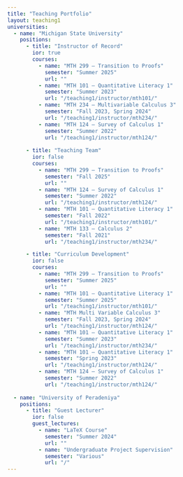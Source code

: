 ```yaml
---
title: "Teaching Portfolio"
layout: teaching1
universities:
  - name: "Michigan State University"
    positions:
      - title: "Instructor of Record"
        ior: true
        courses:
          - name: "MTH 299 – Transition to Proofs"
            semester: "Summer 2025"
            url: ""
          - name: "MTH 101 – Quantitative Literacy 1"
            semester: "Summer 2023"
            url: "/teaching1/instructor/mth101/"
          - name: "MTH 234 – Multivariable Calculus 3"
            semester: "Fall 2023, Spring 2024"
            url: "/teaching1/instructor/mth234/"
          - name: "MTH 124 – Survey of Calculus 1"
            semester: "Summer 2022"
            url: "/teaching1/instructor/mth124/"
          
      - title: "Teaching Team"
        ior: false
        courses:
          - name: "MTH 299 – Transition to Proofs"
            semester: "Fall 2025"
            url: ""
          - name: "MTH 124 – Survey of Calculus 1"
            semester: "Summer 2022"
            url: "/teaching1/instructor/mth124/"
          - name: "MTH 101 – Quantitative Literacy 1"
            semester: "Fall 2022"
            url: "/teaching1/instructor/mth101/"
          - name: "MTH 133 – Calculus 2"
            semester: "Fall 2021"
            url: "/teaching1/instructor/mth234/"    

      - title: "Curriculum Development"
        ior: false
        courses:
          - name: "MTH 299 – Transition to Proofs"
            semester: "Summer 2025"
            url: ""
          - name: "MTH 101 – Quantitative Literacy 1"
            semester: "Summer 2025"
            url: "/teaching1/instructor/mth101/"  
          - name: "MTH Multi Variable Calculus 3"
            semester: "Fall 2023, Spring 2024"
            url: "/teaching1/instructor/mth124/"
          - name: "MTH 101 – Quantitative Literacy 1"
            semester: "Summer 2023"
            url: "/teaching1/instructor/mth234/"
          - name: "MTH 101 – Quantitative Literacy 1"
            semester: "Spring 2023"
            url: "/teaching1/instructor/mth124/"
          - name: "MTH 124 – Survey of Calculus 1"
            semester: "Summer 2022"
            url: "/teaching1/instructor/mth124/"
          
  - name: "University of Peradeniya"
    positions:
      - title: "Guest Lecturer"
        ior: false
        guest_lectures:
          - name: "LaTeX Course"
            semester: "Summer 2024"
            url: ""
          - name: "Undergraduate Project Supervision"
            semester: "Various"
            url: "/"
---
```


